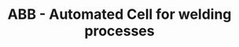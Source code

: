 ---
title: ABB - Automated Cell for welding processes
description: Proposed a fully autonomous robotic cell for laser welding, designed to eliminate human intervention. Created fixtures for conveyor-based part placement and a dual gripper to streamline piece transport, improving speed and efficiency. Utilized RobotStudio for movement programming and simulation, and SolidWorks for cell, fixture, and gripper design.
publishDate: 'Jan 28 2024'
isFeatured: true
image:
  src: '/project-6.jpg'
  alt: 'NUTEC AGV ISO view'
seo:
  image:
    src: '/project-6.jpg'
    alt: 'Keiko FRC 2025 elevator preview'
---